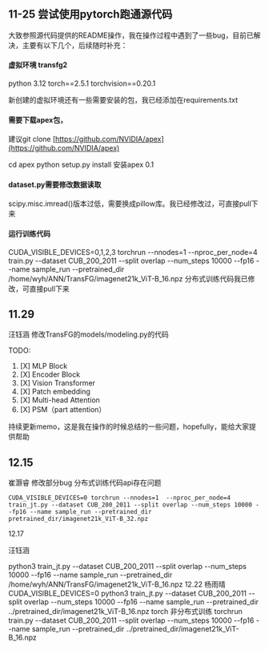 ## **11-25   尝试使用pytorch跑通源代码**

大致参照源代码提供的README操作，我在操作过程中遇到了一些bug，目前已解决，主要有以下几个，后续随时补充：

#### 虚拟环境     transfg2

python 3.12    torch==2.5.1   torchvision==0.20.1

新创建的虚拟环境还有一些需要安装的包，我已经添加在requirements.txt

#### 需要下载apex包，

建议git clone [https://github.com/NVIDIA/apex](https://github.com/NVIDIA/apex)

cd apex
python setup.py install   安装apex 0.1

#### dataset.py需要修改数据读取

scipy.misc.imread()版本过低，需要换成pillow库。我已经修改过，可直接pull下来

#### 运行训练代码

CUDA_VISIBLE_DEVICES=0,1,2,3 torchrun --nnodes=1  --nproc_per_node=4   train.py --dataset CUB_200_2011 --split overlap --num_steps 10000 --fp16 --name sample_run --pretrained_dir /home/wyh/ANN/TransFG/imagenet21k_ViT-B_16.npz      分布式训练代码我已修改，可直接pull下来

## 11.29

汪钰涵  修改TransFG的models/modeling.py的代码

TODO:

1. [X]  MLP Block
2. [X]  Encoder Block
3. [X]  Vision Transformer
4. [X]  Patch embedding
5. [X]  Multi-head Attention
6. [X]  PSM（part attention）

持续更新memo，这是我在操作的时候总结的一些问题，hopefully，能给大家提供帮助

## 12.15

崔灏睿 修改部分bug
分布式训练代码api存在问题

```
CUDA_VISIBLE_DEVICES=0 torchrun --nnodes=1  --nproc_per_node=4   train_jt.py --dataset CUB_200_2011 --split overlap --num_steps 10000 --fp16 --name sample_run --pretrained_dir pretrained_dir/imagenet21k_ViT-B_32.npz
```

12.17

汪钰涵

python3 train_jt.py --dataset CUB_200_2011 --split overlap --num_steps 10000 --fp16 --name sample_run --pretrained_dir /home/wyh/ANN/TransFG/imagenet21k_ViT-B_16.npz
12.22
杨雨晴
CUDA_VISIBLE_DEVICES=0 python3 train_jt.py --dataset CUB_200_2011 --split overlap --num_steps 10000 --fp16 --name sample_run --pretrained_dir ../pretrained_dir/imagenet21k_ViT-B_16.npz
torch 非分布式训练
torchrun train.py --dataset CUB_200_2011 --split overlap --num_steps 10000 --fp16 --name sample_run --pretrained_dir ../pretrained_dir/imagenet21k_ViT-B_16.npz
